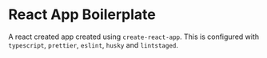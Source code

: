 # React App Boilerplate

A react created app created using `create-react-app`. This is configured with `typescript`, `prettier`, `eslint`, `husky` and `lintstaged`.
